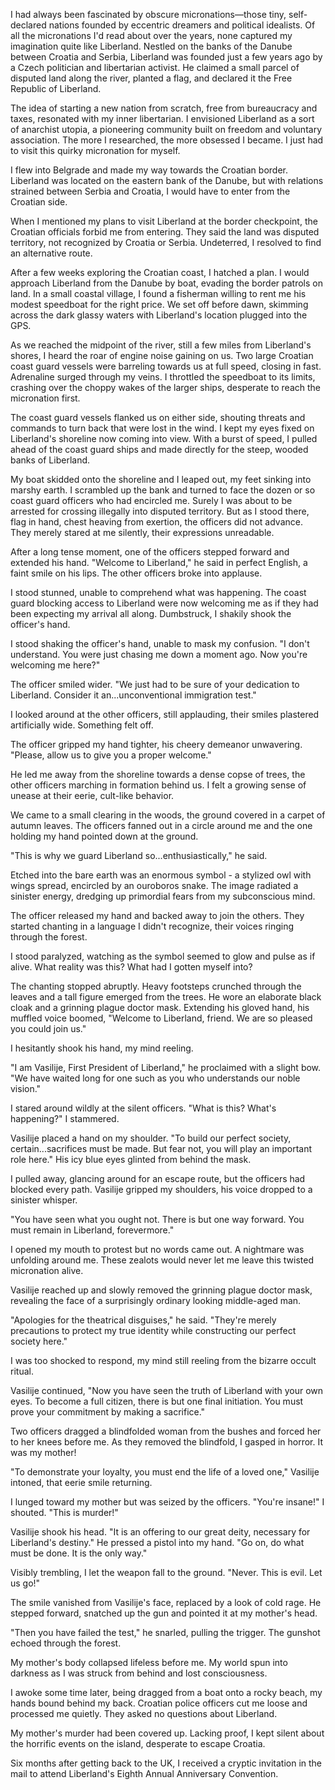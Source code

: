 I had always been fascinated by obscure micronations—those tiny, self-declared nations founded by eccentric dreamers and political idealists. Of all the micronations I'd read about over the years, none captured my imagination quite like Liberland. Nestled on the banks of the Danube between Croatia and Serbia, Liberland was founded just a few years ago by a Czech politician and libertarian activist. He claimed a small parcel of disputed land along the river, planted a flag, and declared it the Free Republic of Liberland.   
  
The idea of starting a new nation from scratch, free from bureaucracy and taxes, resonated with my inner libertarian. I envisioned Liberland as a sort of anarchist utopia, a pioneering community built on freedom and voluntary association. The more I researched, the more obsessed I became. I just had to visit this quirky micronation for myself.   
  
I flew into Belgrade and made my way towards the Croatian border. Liberland was located on the eastern bank of the Danube, but with relations strained between Serbia and Croatia, I would have to enter from the Croatian side.   
  
When I mentioned my plans to visit Liberland at the border checkpoint, the Croatian officials forbid me from entering. They said the land was disputed territory, not recognized by Croatia or Serbia. Undeterred, I resolved to find an alternative route.   
  
After a few weeks exploring the Croatian coast, I hatched a plan. I would approach Liberland from the Danube by boat, evading the border patrols on land. In a small coastal village, I found a fisherman willing to rent me his modest speedboat for the right price. We set off before dawn, skimming across the dark glassy waters with Liberland's location plugged into the GPS.   
  
As we reached the midpoint of the river, still a few miles from Liberland's shores, I heard the roar of engine noise gaining on us. Two large Croatian coast guard vessels were barreling towards us at full speed, closing in fast. Adrenaline surged through my veins. I throttled the speedboat to its limits, crashing over the choppy wakes of the larger ships, desperate to reach the micronation first.   
  
The coast guard vessels flanked us on either side, shouting threats and commands to turn back that were lost in the wind. I kept my eyes fixed on Liberland's shoreline now coming into view. With a burst of speed, I pulled ahead of the coast guard ships and made directly for the steep, wooded banks of Liberland.   
  
My boat skidded onto the shoreline and I leaped out, my feet sinking into marshy earth. I scrambled up the bank and turned to face the dozen or so coast guard officers who had encircled me. Surely I was about to be arrested for crossing illegally into disputed territory. But as I stood there, flag in hand, chest heaving from exertion, the officers did not advance. They merely stared at me silently, their expressions unreadable.   
  
After a long tense moment, one of the officers stepped forward and extended his hand. "Welcome to Liberland," he said in perfect English, a faint smile on his lips. The other officers broke into applause.   
  
I stood stunned, unable to comprehend what was happening. The coast guard blocking access to Liberland were now welcoming me as if they had been expecting my arrival all along. Dumbstruck, I shakily shook the officer's hand.   
  
I stood shaking the officer's hand, unable to mask my confusion. "I don't understand. You were just chasing me down a moment ago. Now you're welcoming me here?"   
  
The officer smiled wider. "We just had to be sure of your dedication to Liberland. Consider it an...unconventional immigration test."   
  
I looked around at the other officers, still applauding, their smiles plastered artificially wide. Something felt off.   
  
The officer gripped my hand tighter, his cheery demeanor unwavering. "Please, allow us to give you a proper welcome."   
  
He led me away from the shoreline towards a dense copse of trees, the other officers marching in formation behind us. I felt a growing sense of unease at their eerie, cult-like behavior.   
  
We came to a small clearing in the woods, the ground covered in a carpet of autumn leaves. The officers fanned out in a circle around me and the one holding my hand pointed down at the ground.   
  
"This is why we guard Liberland so...enthusiastically," he said.   
  
Etched into the bare earth was an enormous symbol - a stylized owl with wings spread, encircled by an ouroboros snake. The image radiated a sinister energy, dredging up primordial fears from my subconscious mind.   
  
The officer released my hand and backed away to join the others. They started chanting in a language I didn't recognize, their voices ringing through the forest.   
  
I stood paralyzed, watching as the symbol seemed to glow and pulse as if alive. What reality was this? What had I gotten myself into?   
  
The chanting stopped abruptly. Heavy footsteps crunched through the leaves and a tall figure emerged from the trees. He wore an elaborate black cloak and a grinning plague doctor mask. Extending his gloved hand, his muffled voice boomed, "Welcome to Liberland, friend. We are so pleased you could join us."   
  
I hesitantly shook his hand, my mind reeling.   
  
"I am Vasilije, First President of Liberland," he proclaimed with a slight bow. "We have waited long for one such as you who understands our noble vision."   
  
I stared around wildly at the silent officers. "What is this? What's happening?" I stammered.   
  
Vasilije placed a hand on my shoulder. "To build our perfect society, certain...sacrifices must be made. But fear not, you will play an important role here." His icy blue eyes glinted from behind the mask.   
  
I pulled away, glancing around for an escape route, but the officers had blocked every path. Vasilije gripped my shoulders, his voice dropped to a sinister whisper.    
  
"You have seen what you ought not. There is but one way forward. You must remain in Liberland, forevermore."   
  
I opened my mouth to protest but no words came out. A nightmare was unfolding around me. These zealots would never let me leave this twisted micronation alive.  
  
Vasilije reached up and slowly removed the grinning plague doctor mask, revealing the face of a surprisingly ordinary looking middle-aged man.   
  
"Apologies for the theatrical disguises," he said. "They're merely precautions to protect my true identity while constructing our perfect society here."   
  
I was too shocked to respond, my mind still reeling from the bizarre occult ritual.   
  
Vasilije continued, "Now you have seen the truth of Liberland with your own eyes. To become a full citizen, there is but one final initiation. You must prove your commitment by making a sacrifice."    
  
Two officers dragged a blindfolded woman from the bushes and forced her to her knees before me. As they removed the blindfold, I gasped in horror. It was my mother!   
  
"To demonstrate your loyalty, you must end the life of a loved one," Vasilije intoned, that eerie smile returning.   
  
I lunged toward my mother but was seized by the officers. "You're insane!" I shouted. "This is murder!"   
  
Vasilije shook his head. "It is an offering to our great deity, necessary for Liberland's destiny." He pressed a pistol into my hand. "Go on, do what must be done. It is the only way."   
  
Visibly trembling, I let the weapon fall to the ground. "Never. This is evil. Let us go!"   
  
The smile vanished from Vasilije's face, replaced by a look of cold rage. He stepped forward, snatched up the gun and pointed it at my mother's head.   
  
"Then you have failed the test," he snarled, pulling the trigger. The gunshot echoed through the forest.   
  
My mother's body collapsed lifeless before me. My world spun into darkness as I was struck from behind and lost consciousness.   
  
I awoke some time later, being dragged from a boat onto a rocky beach, my hands bound behind my back. Croatian police officers cut me loose and processed me quietly. They asked no questions about Liberland.   
  
My mother's murder had been covered up. Lacking proof, I kept silent about the horrific events on the island, desperate to escape Croatia.   
  
Six months after getting back to the UK, I received a cryptic invitation in the mail to attend Liberland's Eighth Annual Anniversary Convention. 